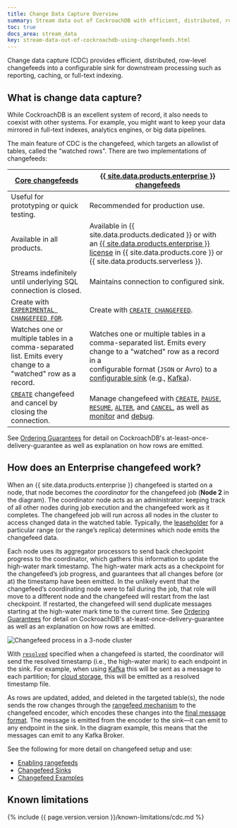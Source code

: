 ```yaml
---
title: Change Data Capture Overview
summary: Stream data out of CockroachDB with efficient, distributed, row-level change subscriptions (changefeeds).
toc: true
docs_area: stream_data
key: stream-data-out-of-cockroachdb-using-changefeeds.html
---
```


Change data capture (CDC) provides efficient, distributed, row-level changefeeds into a configurable sink for downstream processing such as reporting, caching, or full-text indexing.

## What is change data capture?

While CockroachDB is an excellent system of record, it also needs to coexist with other systems. For example, you might want to keep your data mirrored in full-text indexes, analytics engines, or big data pipelines.

The main feature of CDC is the changefeed, which targets an allowlist of tables, called the "watched rows". There are two implementations of changefeeds:

| [Core changefeeds](changefeed-examples.html#create-a-core-changefeed)   | [{{ site.data.products.enterprise }} changefeeds](changefeed-examples.html) |
--------------------------------------------------|-----------------------------------------------------------------|
| Useful for prototyping or quick testing. | Recommended for production use. |
| Available in all products. | Available in {{ site.data.products.dedicated }} or with an [{{ site.data.products.enterprise }} license](enterprise-licensing.html) in {{ site.data.products.core }} or {{ site.data.products.serverless }}. |
| Streams indefinitely until underlying SQL connection is closed. | Maintains connection to configured sink. |
| Create with [`EXPERIMENTAL CHANGEFEED FOR`](changefeed-for.html). | Create with [`CREATE CHANGEFEED`](create-changefeed.html). |
| Watches one or multiple tables in a comma-separated list. Emits every change to a "watched" row as a record. | Watches one or multiple tables in a comma-separated list. Emits every change to a "watched" row as a record in a <br> configurable format (`JSON` or Avro) to a [configurable sink](changefeed-sinks.html) (e.g., [Kafka](https://kafka.apache.org/)). |
| [`CREATE`](create-and-configure-changefeeds.html#create-a-changefeed-core) changefeed and cancel by closing the connection. | Manage changefeed with [`CREATE`](create-and-configure-changefeeds.html#create), [`PAUSE`](create-and-configure-changefeeds.html#pause), [`RESUME`](create-and-configure-changefeeds.html#resume), [`ALTER`](alter-changefeed.html), and [`CANCEL`](create-and-configure-changefeeds.html#cancel), as well as [monitor](monitor-and-debug-changefeeds.html#monitor-a-changefeed) and [debug](monitor-and-debug-changefeeds.html#debug-a-changefeed). |

See [Ordering Guarantees](use-changefeeds.html#ordering-guarantees) for detail on CockroachDB's at-least-once-delivery-guarantee as well as explanation on how rows are emitted.

## How does an Enterprise changefeed work?

When an {{ site.data.products.enterprise }} changefeed is started on a node, that node becomes the _coordinator_ for the changefeed job (**Node 2** in the diagram). The coordinator node acts as an administrator: keeping track of all other nodes during job execution and the changefeed work as it completes. The changefeed job will run across all nodes in the cluster to access changed data in the watched table. Typically, the [leaseholder](architecture/replication-layer.html#leases) for a particular range (or the range’s replica) determines which node emits the changefeed data.

Each node uses its aggregator processors to send back checkpoint progress to the coordinator, which gathers this information to update the high-water mark timestamp. The high-water mark acts as a checkpoint for the changefeed’s job progress, and guarantees that all changes before (or at) the timestamp have been emitted. In the unlikely event that the changefeed’s coordinating node were to fail during the job, that role will move to a different node and the changefeed will restart from the last checkpoint. If restarted, the changefeed will send duplicate messages starting at the high-water mark time to the current time. See [Ordering Guarantees](use-changefeeds.html#ordering-guarantees) for detail on CockroachDB's at-least-once-delivery-guarantee as well as an explanation on how rows are emitted.

<img src="{{ 'images/v22.1/changefeed-structure.png' | relative_url }}" alt="Changefeed process in a 3-node cluster" style="border:0px solid #eee;max-width:100%" />

With [`resolved`](create-changefeed.html#resolved-option) specified when a changefeed is started, the coordinator will send the resolved timestamp (i.e., the high-water mark) to each endpoint in the sink. For example, when using [Kafka](changefeed-sinks.html#kafka) this will be sent as a message to each partition; for [cloud storage](changefeed-sinks.html#cloud-storage-sink), this will be emitted as a resolved timestamp file.

As rows are updated, added, and deleted in the targeted table(s), the node sends the row changes through the [rangefeed mechanism](use-changefeeds.html#enable-rangefeeds) to the changefeed encoder, which encodes these changes into the [final message format](use-changefeeds.html#responses). The message is emitted from the encoder to the sink—it can emit to any endpoint in the sink. In the diagram example, this means that the messages can emit to any Kafka Broker.

See the following for more detail on changefeed setup and use:

- [Enabling rangefeeds](use-changefeeds.html#enable-rangefeeds)
- [Changefeed Sinks](changefeed-sinks.html)
- [Changefeed Examples](changefeed-examples.html)

## Known limitations

{% include {{ page.version.version }}/known-limitations/cdc.md %}
